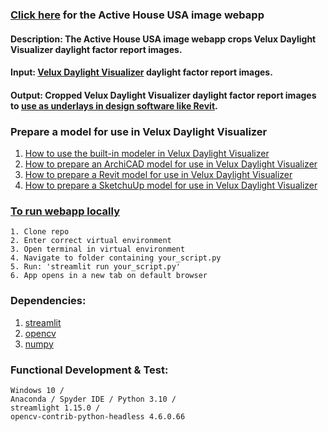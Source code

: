 ### [Click here](https://jpstaub-imageprocess-streamlit-imageprocess-streamlit-m0xso8.streamlit.app/) for the Active House USA image webapp

#### Description: The Active House USA image webapp crops Velux Daylight Visualizer daylight factor report images.

#### Input: [Velux Daylight Visualizer](https://www.velux.com/what-we-do/digital-tools/daylight-visualizer) daylight factor report images.

#### Output: Cropped Velux Daylight Visualizer daylight factor report images to [use as underlays in design software like Revit](https://www.youtube.com/watch?v=J5ilicWeNCs).

### Prepare a model for use in Velux Daylight Visualizer
1. [How to use the built-in modeler in Velux Daylight Visualizer](https://www.youtube.com/watch?v=A5uMw3-Csow&list=PLkcNb1pNGUW5GCfDUrBKuLWlNFjYQg-M5&index=1)
2. [How to prepare an ArchiCAD model for use in Velux Daylight Visualizer](https://www.youtube.com/watch?v=Tk4dOsqmcW0&list=PLkcNb1pNGUW5GCfDUrBKuLWlNFjYQg-M5&index=2)
3. [How to prepare a Revit model for use in Velux Daylight Visualizer](https://www.youtube.com/watch?v=tFcZK5KDHQ4&list=PLkcNb1pNGUW5GCfDUrBKuLWlNFjYQg-M5&index=3)
4. [How to prepare a SketchuUp model for use in Velux Daylight Visualizer](https://www.youtube.com/watch?v=4ygLQ-jCaO8&list=PLkcNb1pNGUW5GCfDUrBKuLWlNFjYQg-M5&index=4)



### [To run webapp locally](https://docs.streamlit.io/knowledge-base/using-streamlit/how-do-i-run-my-streamlit-script)
    1. Clone repo
	2. Enter correct virtual environment
	3. Open terminal in virtual environment
	4. Navigate to folder containing your_script.py
	5. Run: 'streamlit run your_script.py'
	6. App opens in a new tab on default browser
	
### Dependencies:
1. [streamlit](https://pypi.org/project/xgbxml/)
2. [opencv](https://test.pypi.org/project/topologicpy/)
3. [numpy](https://pypi.org/project/numpy/)

### Functional Development & Test:
    Windows 10 /
    Anaconda / Spyder IDE / Python 3.10 /
    streamlight 1.15.0 /
    opencv-contrib-python-headless 4.6.0.66